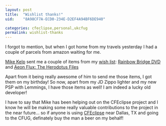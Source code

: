 ```yaml
---
layout: post
title:  "Wishlist thanks!"
uid:	"8A98CF7A-ECD0-234E-D2EF4A94BF6DE940"

categories: cfeclipse,personal,ukcfug
permalink: wishlist-thanks
---
```

I forgot to mention, but when I got home from my travels yesterday I had a couple of parcels from amazon waiting for me.

<a href="http://edomgroup.com/blog/">Mike Kelp</a> sent me a couple of items from my <a href="http://www.amazon.co.uk/gp/registry/622WQR01XXWO">wish list</a>: 
<a href="http://www.amazon.co.uk/gp/product/B00004VVQT/026-3281418-5982001?v=glance&n=283926">Rainbow Bridge DVD</a> and <a href="http://www.amazon.co.uk/gp/product/1416516972/026-3281418-5982001?v=glance&n=266239">Aeon Flux: The Herodotus Files</a>

Apart from it being really awesome of him to send me those items, I got them on my birthday! So now, apart from my JD Zippo lighter and my new PSP with Lemmings, I have those items as well! I am indeed a lucky old developer!

I have to say that Mike has been helping out on the CFEclipse project and I know he will be making some really valuable contributions to the project in the near future... so if anyone is using <a href="http://www.cfeclipse.org">CFEclipse</a> near Dallas, TX and going to the CFUG, definately buy the man a beer on my behalf!